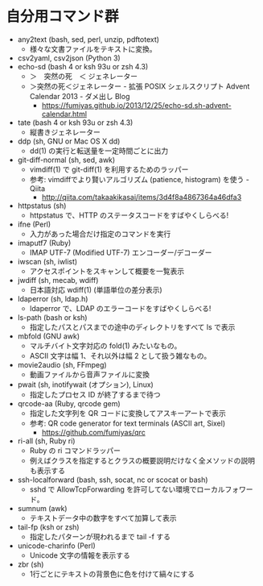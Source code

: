 # 自分用コマンド群

* any2text (bash, sed, perl, unzip, pdftotext)
    * 様々な文書ファイルをテキストに変換。
* csv2yaml, csv2json (Python 3)
* echo-sd (bash 4 or ksh 93u or zsh 4.3)
    * ＞　突然の死　＜ ジェネレーター
    * ＞突然の死＜ジェネレーター - 拡張 POSIX シェルスクリプト Advent Calendar 2013 - ダメ出し Blog
        * <https://fumiyas.github.io/2013/12/25/echo-sd.sh-advent-calendar.html>
* tate (bash 4 or ksh 93u or zsh 4.3)
    * 縦書きジェネレーター
* ddp (sh, GNU or Mac OS X dd)
    * dd(1) の実行と転送量を一定時間ごとに出力
* git-diff-normal (sh, sed, awk)
    * vimdiff(1) で git-diff(1) を利用するためのラッパー
    * 参考: vimdiffでより賢いアルゴリズム (patience, histogram) を使う - Qiita
        * <http://qiita.com/takaakikasai/items/3d4f8a4867364a46dfa3>
* httpstatus (sh)
    * httpstatus で、HTTP のステータスコードをすばやくしらべる!
* ifne (Perl)
    * 入力があった場合だけ指定のコマンドを実行
* imaputf7 (Ruby)
    * IMAP UTF-7 (Modified UTF-7) エンコーダー/デコーダー
* iwscan (sh, iwlist)
    * アクセスポイントをスキャンして概要を一覧表示
* jwdiff (sh, mecab, wdiff)
    * 日本語対応 wdiff(1) (単語単位の差分表示)
* ldaperror (sh, ldap.h)
    * ldaperror で、LDAP のエラーコードをすばやくしらべる!
* ls-path (bash or ksh)
    * 指定したパスとパスまでの途中のディレクトリをすべて ls で表示
* mbfold (GNU awk)
    * マルチバイト文字対応の fold(1) みたいなもの。
    * ASCII 文字は幅 1、それ以外は幅 2 として扱う雑なもの。
* movie2audio (sh, FFmpeg)
    * 動画ファイルから音声ファイルに変換
* pwait (sh, inotifywait (オプション), Linux)
    * 指定したプロセス ID が終了するまで待つ
* qrcode-aa (Ruby, qrcode gem)
    * 指定した文字列を QR コードに変換してアスキーアートで表示
    * 参考: QR code generator for text terminals (ASCII art, Sixel)
        * <https://github.com/fumiyas/qrc>
* ri-all (sh, Ruby ri)
    * Ruby の ri コマンドラッパー
    * 例えばクラスを指定するとクラスの概要説明だけなく全メソッドの説明も表示する
* ssh-localforward (bash, ssh, socat, nc or scocat or bash)
    * sshd で AllowTcpForwarding を許可してない環境でローカルフォワード。
* sumnum (awk)
    * テキストデータ中の数字をすべて加算して表示
* tail-fp (ksh or zsh)
    * 指定したパターンが現われるまで tail -f する
* unicode-charinfo (Perl)
    * Unicode 文字の情報を表示する
* zbr (sh)
    * 1行ごとにテキストの背景色に色を付けて縞々にする

